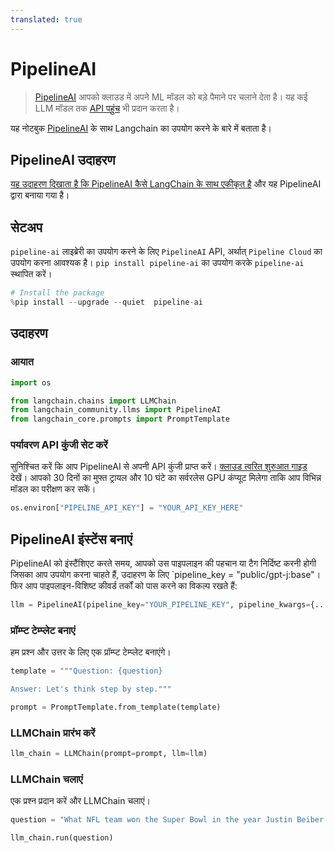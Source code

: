 ```yaml
---
translated: true
---
```


# PipelineAI

>[PipelineAI](https://pipeline.ai) आपको क्लाउड में अपने ML मॉडल को बड़े पैमाने पर चलाने देता है। यह कई LLM मॉडल तक [API पहुंच](https://pipeline.ai) भी प्रदान करता है।

यह नोटबुक [PipelineAI](https://docs.pipeline.ai/docs) के साथ Langchain का उपयोग करने के बारे में बताता है।

## PipelineAI उदाहरण

[यह उदाहरण दिखाता है कि PipelineAI कैसे LangChain के साथ एकीकृत है](https://docs.pipeline.ai/docs/langchain) और यह PipelineAI द्वारा बनाया गया है।

## सेटअप

`pipeline-ai` लाइब्रेरी का उपयोग करने के लिए `PipelineAI` API, अर्थात् `Pipeline Cloud` का उपयोग करना आवश्यक है। `pip install pipeline-ai` का उपयोग करके `pipeline-ai` स्थापित करें।

```python
# Install the package
%pip install --upgrade --quiet  pipeline-ai
```

## उदाहरण

### आयात

```python
import os

from langchain.chains import LLMChain
from langchain_community.llms import PipelineAI
from langchain_core.prompts import PromptTemplate
```

### पर्यावरण API कुंजी सेट करें

सुनिश्चित करें कि आप PipelineAI से अपनी API कुंजी प्राप्त करें। [क्लाउड त्वरित शुरुआत गाइड](https://docs.pipeline.ai/docs/cloud-quickstart) देखें। आपको 30 दिनों का मुफ्त ट्रायल और 10 घंटे का सर्वरलेस GPU कंप्यूट मिलेगा ताकि आप विभिन्न मॉडल का परीक्षण कर सकें।

```python
os.environ["PIPELINE_API_KEY"] = "YOUR_API_KEY_HERE"
```

## PipelineAI इंस्टेंस बनाएं

PipelineAI को इंस्टैंशिएट करते समय, आपको उस पाइपलाइन की पहचान या टैग निर्दिष्ट करनी होगी जिसका आप उपयोग करना चाहते हैं, उदाहरण के लिए `pipeline_key = "public/gpt-j:base"। फिर आप पाइपलाइन-विशिष्ट कीवर्ड तर्कों को पास करने का विकल्प रखते हैं:

```python
llm = PipelineAI(pipeline_key="YOUR_PIPELINE_KEY", pipeline_kwargs={...})
```

### प्रॉम्प्ट टेम्प्लेट बनाएं

हम प्रश्न और उत्तर के लिए एक प्रॉम्प्ट टेम्प्लेट बनाएंगे।

```python
template = """Question: {question}

Answer: Let's think step by step."""

prompt = PromptTemplate.from_template(template)
```

### LLMChain प्रारंभ करें

```python
llm_chain = LLMChain(prompt=prompt, llm=llm)
```

### LLMChain चलाएं

एक प्रश्न प्रदान करें और LLMChain चलाएं।

```python
question = "What NFL team won the Super Bowl in the year Justin Beiber was born?"

llm_chain.run(question)
```
